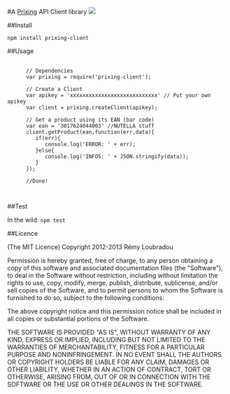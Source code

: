 #A [Prixing](http://www.prixing.fr/) API Client library
[![](https://secure.travis-ci.org/lbdremy/prixing-node-client.png)](http://travis-ci.org/#!/lbdremy/prixing-node-client)

##Install

`npm install prixing-client`

##Usage

<pre>
   <code>
      // Dependencies
      var prixing = require('prixing-client');

      // Create a Client
      var apikey = 'xxxxxxxxxxxxxxxxxxxxxxxxxxxx' // Put your own apikey
      var client = prixing.createClient(apikey);

      // Get a product using its EAN (bar code)
      var ean = '3017624044003' //NUTELLA stuff
      client.getProduct(ean,function(err,data){
         if(err){
            console.log('ERROR: ' + err);
         }else{
            console.log('INFOS: ' + JSON.stringify(data));
         }
      });

      //Done!
            
   </code>
</pre>

##Test

In the wild:
`npm test`

##Licence

(The MIT Licence)
Copyright 2012-2013 Rémy Loubradou

Permission is hereby granted, free of charge, to any person obtaining a copy
of this software and associated documentation files (the "Software"), to deal
in the Software without restriction, including without limitation the rights
to use, copy, modify, merge, publish, distribute, sublicense, and/or sell
copies of the Software, and to permit persons to whom the Software is
furnished to do so, subject to the following conditions:

The above copyright notice and this permission notice shall be included in
all copies or substantial portions of the Software.

THE SOFTWARE IS PROVIDED "AS IS", WITHOUT WARRANTY OF ANY KIND, EXPRESS OR
IMPLIED, INCLUDING BUT NOT LIMITED TO THE WARRANTIES OF MERCHANTABILITY,
FITNESS FOR A PARTICULAR PURPOSE AND NONINFRINGEMENT. IN NO EVENT SHALL THE
AUTHORS OR COPYRIGHT HOLDERS BE LIABLE FOR ANY CLAIM, DAMAGES OR OTHER
LIABILITY, WHETHER IN AN ACTION OF CONTRACT, TORT OR OTHERWISE, ARISING FROM,
OUT OF OR IN CONNECTION WITH THE SOFTWARE OR THE USE OR OTHER DEALINGS IN
THE SOFTWARE.
